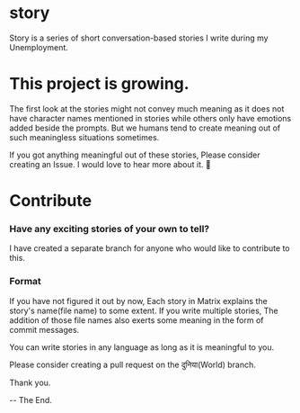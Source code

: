 # story
  Story is a series of short conversation-based stories I write during my Unemployment.

# This project is growing.

The first look at the stories might not convey much meaning as it does not have character names mentioned in stories while others only have emotions added beside the prompts. But we humans tend to create meaning out of such meaningless situations sometimes.

If you got anything meaningful out of these stories, Please consider creating an Issue. I would love to hear more about it. 🙂


# Contribute
### Have any exciting stories of your own to tell?
I have created a separate branch for anyone who would like to contribute to this.

### Format
If you have not figured it out by now,
Each story in Matrix explains the story's name(file name) to some extent.
If you write multiple stories, The addition of those file names also exerts some meaning in the form of commit messages.

You can write stories in any language as long as it is meaningful to you. 

Please consider creating a pull request on the दुनिया(World) branch.

Thank you.

-- The End.
